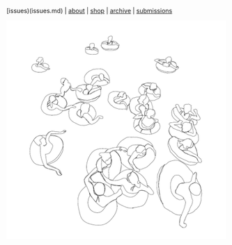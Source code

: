 [issues)(issues.md) | [about](about.md)  |  [shop](shop.md)  |  [archive](archive.md)  |  [submissions](submit.md)

<p align="center">
  <img src="pictures/issuesixhomepage.jpeg" alt="bathers" width="800">
</p>



